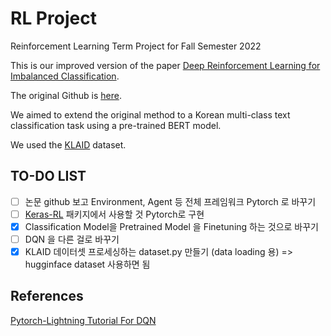 # RL Project
Reinforcement Learning Term Project for Fall Semester 2022

This is our improved version of the paper [Deep Reinforcement Learning for Imbalanced Classification](https://arxiv.org/abs/1901.01379).

The original Github is [here](https://github.com/linenus/DRL-For-imbalanced-Classification).

We aimed to extend the original method to a Korean multi-class text classification task using a pre-trained BERT model.

We used the [KLAID](https://huggingface.co/datasets/lawcompany/KLAID) dataset.

## TO-DO LIST

- [ ]  논문 github 보고 Environment, Agent 등 전체 프레임워크 Pytorch 로 바꾸기
- [ ]  [Keras-RL](https://github.com/keras-rl/keras-rl) 패키지에서 사용할 것 Pytorch로 구현
- [x]  Classification Model을 Pretrained Model 을 Finetuning 하는 것으로 바꾸기
- [ ]  DQN 을 다른 걸로 바꾸기
- [x]  KLAID 데이터셋 프로세싱하는 dataset.py 만들기 (data loading 용) => hugginface dataset 사용하면 됨

## References
[Pytorch-Lightning Tutorial For DQN](https://pytorch-lightning.readthedocs.io/en/stable/notebooks/lightning_examples/reinforce-learning-DQN.html)
